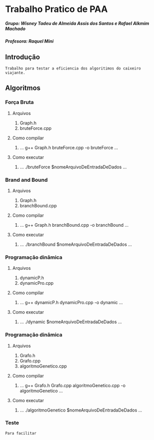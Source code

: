 # Trabalho Pratico de PAA
##### Grupo: Wisney Tadeu de Almeida Assis dos Santos e Rafael Alkmim Machado
##### Profesora: Raquel Mini

## Introdução
	Trabalho para testar a eficiencia dos algoritimos do caixeiro viajante.

## Algoritmos
### Força Bruta
1. Arquivos
	1. Graph.h
	2. bruteForce.cpp

2. Como compilar
	1. ...
		g++ Graph.h bruteForce.cpp -o bruteForce
	...
	
3. Como executar
	1. ...
		./bruteForce $nomeArquivoDeEntradaDeDados
	...

### Brand and Bound
1. Arquivos
	1. Graph.h
	2. branchBound.cpp

2. Como compilar
	1. ...
		g++ Graph.h branchBound.cpp -o branchBound
	...
	
3. Como executar
	1. ...
		./branchBound $nomeArquivoDeEntradaDeDados
	...
	
### Programação dinâmica
1. Arquivos
	1. dynamicP.h
	2. dynamicPro.cpp

2. Como compilar
	1. ...
		g++ dynamicP.h dynamicPro.cpp -o dynamic
	...
	
3. Como executar
	1. ...
		./dynamic $nomeArquivoDeEntradaDeDados
	...


### Programação dinâmica
1. Arquivos
	1. Grafo.h
	2. Grafo.cpp
	3. algoritmoGenetico.cpp

2. Como compilar
	1. ... 
		g++ Grafo.h Grafo.cpp algoritmoGenetico.cpp -o algoritmoGenetico
	...
	
3. Como executar
	1. ...
	./algoritmoGenetico $nomeArquivoDeEntradaDeDados
	...
	
### Teste
	Para facilitar 